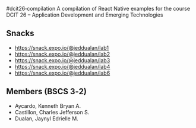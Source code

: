 #dcit26‐compilation
A compilation of React Native examples for the course DCIT 26 – Application Development and
Emerging Technologies

## Snacks
* https://snack.expo.io/@jeddualan/lab1
* https://snack.expo.io/@jeddualan/lab2
* https://snack.expo.io/@jeddualan/lab3
* https://snack.expo.io/@jeddualan/lab4
* https://snack.expo.io/@jeddualan/lab6

## Members (BSCS 3‐2)
* Aycardo, Kenneth Bryan A.
* Castillon, Charles Jefferson S.
* Dualan, Jaynyl Edrielle M.
